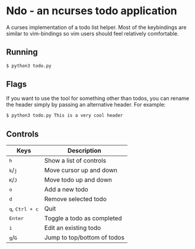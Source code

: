 # Ndo - an ncurses todo application

A curses implementation of a todo list helper. Most of the keybindings are similar to vim-bindings so vim users should feel relatively comfortable.

## Running

```bash
$ python3 todo.py
```

## Flags

If you want to use the tool for something other than todos, you can rename the header simply by passing an alternative header. For example:

```bash
$ python3 todo.py This is a very cool header
```

## Controls

| Keys                              | Description                 |
| --------------------------------- | --------------------------- |
| <kbd>h</kbd>                      | Show a list of controls     |
| <kbd>k</kbd>/<kbd>j</kbd>         | Move cursor up and down     |
| <kbd>K</kbd>/<kbd>J</kbd>         | Move todo up and down       |
| <kbd>o</kbd>                      | Add a new todo              |
| <kbd>d</kbd>                      | Remove selected todo        |
| <kbd>q</kbd>, <kbd>Ctrl + c</kbd> | Quit                        |
| <kbd>Enter</kbd>                  | Toggle a todo as completed  |
| <kbd>i</kbd>                      | Edit an existing todo       |
| <kbd>g</kbd>/<kbd>G</kbd>         | Jump to top/bottom of todos |
